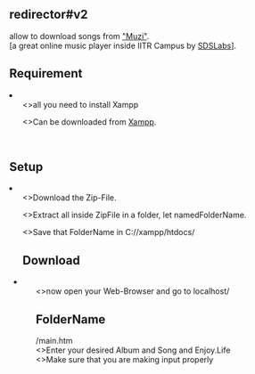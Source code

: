 <h2>redirector#v2</h2> allow to download songs from <a href="http://sdslabs.co.in/muzi/">"Muzi"</a>.<br>
[a great online music player inside IITR Campus by <a href="http://sdslabs.co.in/home/">SDSLabs</a>].<br>
<h2>Requirement</h2>
 <li>
  <ul><>all you need to install Xampp</ul>
  <ul><>Can be downloaded from <a href="www.apachefriends.org/en/xampp.html">Xampp</a>.</ul>
 </li>
<br>
<h2>Setup</h2>
 <li>
  <ul><>Download the Zip-File.</ul>
  <ul><>Extract all inside ZipFile in a folder, let named<span>FolderName.</span></ul>
  <ul><>Save that <span>FolderName</span> in <span>C://xampp/htdocs/</span>
 </li>
<br>
<h2>Download</h2>
 <li>
  <ul><>now open your Web-Browser and go to localhost/<span><h2>FolderName</h2></span>/main.htm</ul>
  <ul><>Enter your desired Album and Song and Enjoy.Life</ul>
  <ul><>Make sure that you are making input properly</ul>
 </li>
